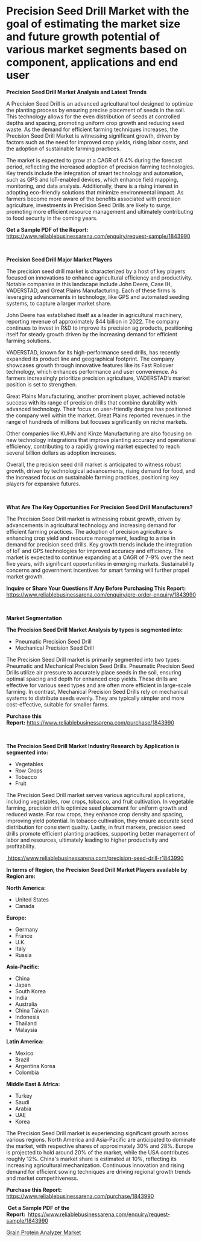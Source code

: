 <p><h1>Precision Seed Drill Market with the goal of estimating the market size and future growth potential of various market segments based on component, applications and end user</h1></p><p><strong>Precision Seed Drill Market Analysis and Latest Trends</strong></p>
<p><p>A Precision Seed Drill is an advanced agricultural tool designed to optimize the planting process by ensuring precise placement of seeds in the soil. This technology allows for the even distribution of seeds at controlled depths and spacing, promoting uniform crop growth and reducing seed waste. As the demand for efficient farming techniques increases, the Precision Seed Drill Market is witnessing significant growth, driven by factors such as the need for improved crop yields, rising labor costs, and the adoption of sustainable farming practices.</p><p>The market is expected to grow at a CAGR of 6.4% during the forecast period, reflecting the increased adoption of precision farming technologies. Key trends include the integration of smart technology and automation, such as GPS and IoT-enabled devices, which enhance field mapping, monitoring, and data analysis. Additionally, there is a rising interest in adopting eco-friendly solutions that minimize environmental impact. As farmers become more aware of the benefits associated with precision agriculture, investments in Precision Seed Drills are likely to surge, promoting more efficient resource management and ultimately contributing to food security in the coming years.</p></p>
<p><strong>Get a Sample PDF of the Report:&nbsp;</strong> <a href="https://www.reliablebusinessarena.com/enquiry/request-sample/1843990?utm_campaign=3272&utm_medium=2&utm_source=Github&utm_content=ia&utm_term=30032025&utm_id=precision-seed-drill">https://www.reliablebusinessarena.com/enquiry/request-sample/1843990</a></p>
<p>&nbsp;</p>
<p><strong>Precision Seed Drill Major Market Players</strong></p>
<p><p>The precision seed drill market is characterized by a host of key players focused on innovations to enhance agricultural efficiency and productivity. Notable companies in this landscape include John Deere, Case IH, VADERSTAD, and Great Plains Manufacturing. Each of these firms is leveraging advancements in technology, like GPS and automated seeding systems, to capture a larger market share.</p><p>John Deere has established itself as a leader in agricultural machinery, reporting revenue of approximately $44 billion in 2022. The company continues to invest in R&D to improve its precision ag products, positioning itself for steady growth driven by the increasing demand for efficient farming solutions.</p><p>VADERSTAD, known for its high-performance seed drills, has recently expanded its product line and geographical footprint. The company showcases growth through innovative features like its Fast Rollover technology, which enhances performance and user convenience. As farmers increasingly prioritize precision agriculture, VADERSTAD’s market position is set to strengthen.</p><p>Great Plains Manufacturing, another prominent player, achieved notable success with its range of precision drills that combine durability with advanced technology. Their focus on user-friendly designs has positioned the company well within the market. Great Plains reported revenues in the range of hundreds of millions but focuses significantly on niche markets.</p><p>Other companies like KUHN and Kinze Manufacturing are also focusing on new technology integrations that improve planting accuracy and operational efficiency, contributing to a rapidly growing market expected to reach several billion dollars as adoption increases.</p><p>Overall, the precision seed drill market is anticipated to witness robust growth, driven by technological advancements, rising demand for food, and the increased focus on sustainable farming practices, positioning key players for expansive futures.</p></p>
<p>&nbsp;</p>
<p><strong>What Are The Key Opportunities For Precision Seed Drill Manufacturers?</strong></p>
<p><p>The Precision Seed Drill market is witnessing robust growth, driven by advancements in agricultural technology and increasing demand for efficient farming practices. The adoption of precision agriculture is enhancing crop yield and resource management, leading to a rise in demand for precision seed drills. Key growth trends include the integration of IoT and GPS technologies for improved accuracy and efficiency. The market is expected to continue expanding at a CAGR of 7-9% over the next five years, with significant opportunities in emerging markets. Sustainability concerns and government incentives for smart farming will further propel market growth.</p></p>
<p><strong>Inquire or Share Your Questions If Any Before Purchasing This Report:</strong> <a href="https://www.reliablebusinessarena.com/enquiry/pre-order-enquiry/1843990?utm_campaign=3272&utm_medium=2&utm_source=Github&utm_content=ia&utm_term=30032025&utm_id=precision-seed-drill">https://www.reliablebusinessarena.com/enquiry/pre-order-enquiry/1843990</a></p>
<p>&nbsp;</p>
<p><strong>Market Segmentation</strong></p>
<p><strong>The Precision Seed Drill Market Analysis by types is segmented into:</strong></p>
<p><ul><li>Pneumatic Precision Seed Drill</li><li>Mechanical Precision Seed Drill</li></ul></p>
<p><p>The Precision Seed Drill market is primarily segmented into two types: Pneumatic and Mechanical Precision Seed Drills. Pneumatic Precision Seed Drills utilize air pressure to accurately place seeds in the soil, ensuring optimal spacing and depth for enhanced crop yields. These drills are effective for various seed types and are often more efficient in large-scale farming. In contrast, Mechanical Precision Seed Drills rely on mechanical systems to distribute seeds evenly. They are typically simpler and more cost-effective, suitable for smaller farms.</p></p>
<p><strong>Purchase this Report:&nbsp;</strong><a href="https://www.reliablebusinessarena.com/purchase/1843990?utm_campaign=3272&utm_medium=2&utm_source=Github&utm_content=ia&utm_term=30032025&utm_id=precision-seed-drill">https://www.reliablebusinessarena.com/purchase/1843990</a></p>
<p>&nbsp;</p>
<p><strong>The Precision Seed Drill Market Industry Research by Application is segmented into:</strong></p>
<p><ul><li>Vegetables</li><li>Row Crops</li><li>Tobacco</li><li>Fruit</li></ul></p>
<p><p>The Precision Seed Drill market serves various agricultural applications, including vegetables, row crops, tobacco, and fruit cultivation. In vegetable farming, precision drills optimize seed placement for uniform growth and reduced waste. For row crops, they enhance crop density and spacing, improving yield potential. In tobacco cultivation, they ensure accurate seed distribution for consistent quality. Lastly, in fruit markets, precision seed drills promote efficient planting practices, supporting better management of labor and resources, ultimately leading to higher productivity and profitability.</p></p>
<p><a href="https://www.reliablebusinessarena.com/precision-seed-drill-r1843990?utm_campaign=3272&utm_medium=2&utm_source=Github&utm_content=ia&utm_term=30032025&utm_id=precision-seed-drill">&nbsp;https://www.reliablebusinessarena.com/precision-seed-drill-r1843990</a></p>
<p><strong>In terms of Region, the Precision Seed Drill Market Players available by Region are:</strong></p>
<p>
    <p> <strong> North America: </strong>
        <ul>
            <li>United States</li>
            <li>Canada</li>
        </ul>
        </p> 
    <p> <strong> Europe: </strong>
        <ul>
            <li>Germany</li>
            <li>France</li>
            <li>U.K.</li>
            <li>Italy</li>
            <li>Russia</li>
        </ul>
        </p> 
    <p> <strong> Asia-Pacific: </strong>
        <ul>
            <li>China</li>
            <li>Japan</li>
            <li>South Korea</li>
            <li>India</li>
            <li>Australia</li>
            <li>China Taiwan</li>
            <li>Indonesia</li>
            <li>Thailand</li>
            <li>Malaysia</li>
        </ul>
        </p> 
    <p> <strong> Latin America: </strong>
        <ul>
            <li>Mexico</li>
            <li>Brazil</li>
            <li>Argentina Korea</li>
            <li>Colombia</li>
        </ul>
        </p> 
    <p> <strong> Middle East & Africa: </strong>
        <ul>
            <li>Turkey</li>
            <li>Saudi</li>
            <li>Arabia</li>
            <li>UAE</li>
            <li>Korea</li>
        </ul>
    </p>
    </p>
<p><p>The Precision Seed Drill market is experiencing significant growth across various regions. North America and Asia-Pacific are anticipated to dominate the market, with respective shares of approximately 30% and 28%. Europe is projected to hold around 20% of the market, while the USA contributes roughly 12%. China's market share is estimated at 10%, reflecting its increasing agricultural mechanization. Continuous innovation and rising demand for efficient sowing techniques are driving regional growth trends and market competitiveness.</p></p>
<p><strong>Purchase this Report: </strong><a href="https://www.reliablebusinessarena.com/purchase/1843990?utm_campaign=3272&utm_medium=2&utm_source=Github&utm_content=ia&utm_term=30032025&utm_id=precision-seed-drill">https://www.reliablebusinessarena.com/purchase/1843990</a></p>
<p>&nbsp;<strong>Get a Sample PDF of the Report:&nbsp;&nbsp;</strong><a href="https://www.reliablebusinessarena.com/enquiry/request-sample/1843990?utm_campaign=3272&utm_medium=2&utm_source=Github&utm_content=ia&utm_term=30032025&utm_id=precision-seed-drill">https://www.reliablebusinessarena.com/enquiry/request-sample/1843990</a></p>
<p><strong></strong></p>
<p><p><a href="https://github.com/bedelibekwe58/Market-Research-Report-List-1/blob/main/grain-protein-analyzer-market.md?utm_campaign=3272&utm_medium=2&utm_source=Github&utm_content=ia&utm_term=30032025&utm_id=precision-seed-drill">Grain Protein Analyzer Market</a></p></p>